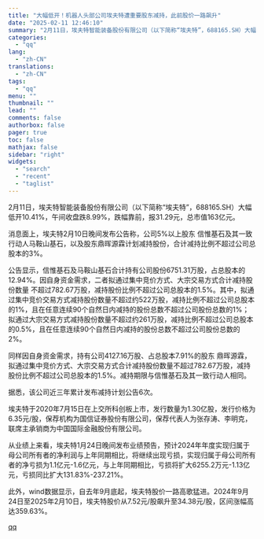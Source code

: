 ```yaml
---
title: "大幅低开！机器人头部公司埃夫特遭重要股东减持，此前股价一路飙升"
date: "2025-02-11 12:46:10"
summary: "2月11日，埃夫特智能装备股份有限公司（以下简称“埃夫特”，688165.SH）大幅低开10.41%..."
categories:
  - "qq"
lang:
  - "zh-CN"
translations:
  - "zh-CN"
tags:
  - "qq"
menu: ""
thumbnail: ""
lead: ""
comments: false
authorbox: false
pager: true
toc: false
mathjax: false
sidebar: "right"
widgets:
  - "search"
  - "recent"
  - "taglist"
---
```


2月11日，埃夫特智能装备股份有限公司（以下简称“埃夫特”，688165.SH）大幅低开10.41%，午间收盘跌8.99%，跌幅靠前，报31.29元，总市值163亿元。

消息面上，埃夫特2月10日晚间发布公告称，公司5%以上股东 信惟基石及其一致行动人马鞍山基石，以及股东鼎晖源霖计划减持股份，合计减持比例不超过公司总股本的3%。

公告显示，信惟基石及马鞍山基石合计持有公司股份6751.31万股，占总股本的12.94%。因自身资金需求，二者拟通过集中竞价方式、大宗交易方式合计减持股份数量 不超过782.67万股，减持股份比例不超过公司总股本的1.5%。其中，拟通过集中竞价交易方式减持股份数量不超过约522万股，减持比例不超过公司总股本的1%，且在任意连续90个自然日内减持的股份总数不超过公司股份总数的1%；拟通过大宗交易方式减持股份数量不超过约261万股，减持比例不超过公司总股本的0.5%，且在任意连续90个自然日内减持的股份总数不超过公司股份总数的2%。

同样因自身资金需求，持有公司4127.16万股、占总股本7.91%的股东 鼎晖源霖，拟通过集中竞价方式、大宗交易方式合计减持股份数量不超过782.67万股，减持股份比例不超过公司总股本的1.5%。减持期限与信惟基石及其一致行动人相同。

据悉，该公司近三年累计发布减持计划公告6次。

埃夫特于2020年7月15日在上交所科创板上市，发行数量为1.30亿股，发行价格为6.35元/股，保荐机构为国信证券股份有限公司，保荐代表人为张存涛、李明克，联席主承销商为中国国际金融股份有限公司。

从业绩上来看，埃夫特1月24日晚间发布业绩预告，预计2024年年度实现归属于母公司所有者的净利润与上年同期相比，将继续出现亏损，实现归属于母公司所有者的净亏损为1.1亿元-1.6亿元，与上年同期相比，亏损将扩大6255.2万元-1.13亿元，亏损同比扩大131.83%-237.21%。

此外，wind数据显示，自去年9月底起，埃夫特股价一路高歌猛进。2024年9月24日至2025年2月10日，埃夫特股价从7.52元/股飙升至34.38元/股，区间涨幅高达359.63%。

[qq](https://new.qq.com/rain/a/20250211A044BC00)
